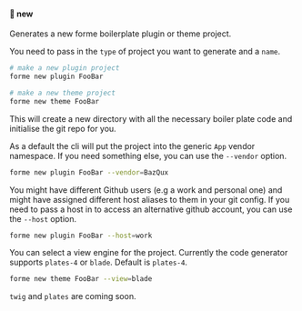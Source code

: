 #### 🌱 new

Generates a new forme boilerplate plugin or theme project.

You need to pass in the `type` of project you want to generate and a `name`.

```bash
# make a new plugin project
forme new plugin FooBar

# make a new theme project
forme new theme FooBar
```

This will create a new directory with all the necessary boiler plate code and initialise the git repo for you.

As a default the cli will put the project into the generic `App` vendor namespace. If you need something else, you can use the `--vendor` option.

```bash
forme new plugin FooBar --vendor=BazQux
```

You might have different Github users (e.g a work and personal one) and might have assigned different host aliases to them in your git config. If you need to pass a host in to access an alternative github account, you can use the `--host` option.

```bash
forme new plugin FooBar --host=work
```

You can select a view engine for the project. Currently the code generator supports `plates-4` or `blade`. Default is `plates-4`.

```bash
forme new theme FooBar --view=blade
```

`twig` and `plates` are coming soon.
